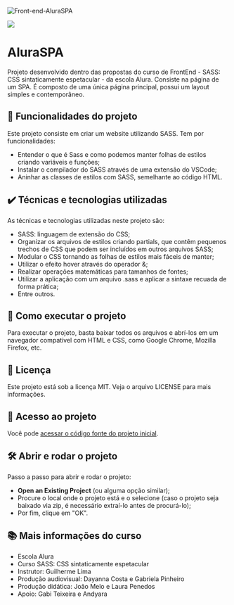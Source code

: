 ![Front-end-AluraSPA](https://github.com/MrGalana/alura_spa/assets/115083913/f902d789-2555-4ec2-a540-9ae96456c819)

![](https://img.shields.io/github/license/alura-cursos/android-com-kotlin-personalizando-ui)

# AluraSPA
Projeto desenvolvido dentro das propostas do curso de FrontEnd - SASS: CSS sintaticamente espetacular - da escola Alura. Consiste na página de um SPA. É composto de uma única página principal, possui um layout simples e contemporâneo.

## 🔨 Funcionalidades do projeto
Este projeto consiste em criar um website utilizando SASS. Tem por funcionalidades:
- Entender o que é Sass e como podemos manter folhas de estilos criando variáveis e funções;
- Instalar o compilador do SASS através de uma extensão do VSCode;
- Aninhar as classes de estilos com SASS, semelhante ao código HTML.

## ✔️ Técnicas e tecnologias utilizadas
As técnicas e tecnologias utilizadas neste projeto são:
- SASS: linguagem de extensão do CSS;
- Organizar os arquivos de estilos criando partials, que contêm pequenos trechos de CSS que podem ser incluídos em outros arquivos SASS;
- Modular o CSS tornando as folhas de estilos mais fáceis de manter;
- Utilizar o efeito hover através do operador &;
- Realizar operações matemáticas para tamanhos de fontes;
- Utilizar a aplicação com um arquivo .sass e aplicar a sintaxe recuada de forma prática;
- Entre outros.

## 🚀 Como executar o projeto
Para executar o projeto, basta baixar todos os arquivos e abrí-los em um navegador compatível com HTML e CSS, como Google Chrome, Mozilla Firefox, etc.

## 📝 Licença
Este projeto está sob a licença MIT. Veja o arquivo LICENSE para mais informações.

## 📁 Acesso ao projeto
Você pode [acessar o código fonte do projeto inicial](https://github.com/MrGalana/alura_spa).

## 🛠️ Abrir e rodar o projeto
Passo a passo para abrir e rodar o projeto:
- **Open an Existing Project** (ou alguma opção similar);
- Procure o local onde o projeto está e o selecione (caso o projeto seja baixado via zip, é necessário extraí-lo antes de procurá-lo);
- Por fim, clique em "OK".

## 📚 Mais informações do curso
- Escola Alura
- Curso SASS: CSS sintaticamente espetacular
- Instrutor: Guilherme Lima
- Produção audiovisual: Dayanna Costa e Gabriela Pinheiro
- Produção didática: João Melo e Laura Penedos
- Apoio: Gabi Teixeira e Andyara

